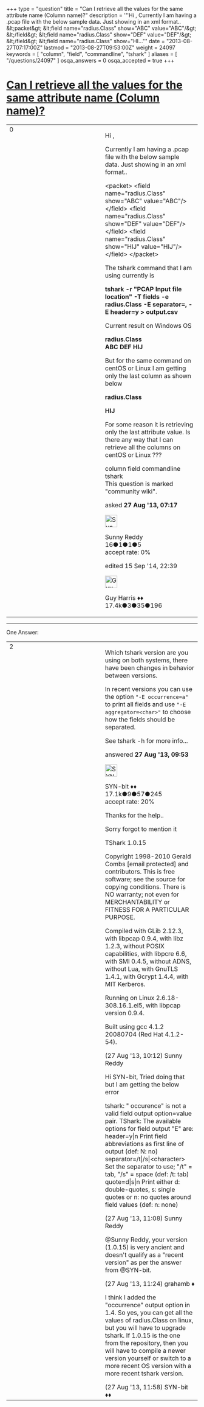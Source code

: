+++
type = "question"
title = "Can I retrieve all the values for the same attribute name (Column name)?"
description = '''Hi ,  Currently I am having a .pcap file with the below sample data. Just showing in an xml format.. &amp;lt;packet&amp;gt; &amp;lt;field name=&quot;radius.Class&quot; show=&quot;ABC&quot; value=&quot;ABC&quot;/&amp;gt; &amp;lt;/field&amp;gt; &amp;lt;field name=&quot;radius.Class&quot; show=&quot;DEF&quot; value=&quot;DEF&quot;/&amp;gt; &amp;lt;/field&amp;gt; &amp;lt;field name=&quot;radius.Class&quot; show=&quot;HI...'''
date = "2013-08-27T07:17:00Z"
lastmod = "2013-08-27T09:53:00Z"
weight = 24097
keywords = [ "column", "field", "commandline", "tshark" ]
aliases = [ "/questions/24097" ]
osqa_answers = 0
osqa_accepted = true
+++

<div class="headNormal">

# [Can I retrieve all the values for the same attribute name (Column name)?](/questions/24097/can-i-retrieve-all-the-values-for-the-same-attribute-name-column-name)

</div>

<div id="main-body">

<div id="askform">

<table id="question-table" style="width:100%;"><colgroup><col style="width: 50%" /><col style="width: 50%" /></colgroup><tbody><tr class="odd"><td style="width: 30px; vertical-align: top"><div class="vote-buttons"><div id="post-24097-score" class="post-score" title="current number of votes">0</div><div id="favorite-count" class="favorite-count"></div></div></td><td><div id="item-right"><div class="question-body"><p>Hi ,</p><p>Currently I am having a .pcap file with the below sample data. Just showing in an xml format..</p>&lt;packet&gt; &lt;field name="radius.Class" show="ABC" value="ABC"/&gt; &lt;/field&gt; &lt;field name="radius.Class" show="DEF" value="DEF"/&gt; &lt;/field&gt; &lt;field name="radius.Class" show="HIJ" value="HIJ"/&gt; &lt;/field&gt; &lt;/packet&gt;<p>The tshark command that I am using currently is</p><p><strong>tshark -r "PCAP Input file location" -T fields -e radius.Class -E separator=, -E header=y &gt; output.csv</strong></p><p>Current result on Windows OS</p><p><strong>radius.Class<br />
ABC DEF HIJ</strong></p><p>But for the same command on centOS or Linux I am getting only the last column as shown below</p><p><strong>radius.Class</strong></p><p><strong>HIJ</strong></p><p>For some reason it is retrieving only the last attribute value. Is there any way that I can retrieve all the columns on centOS or Linux ???</p></div><div id="question-tags" class="tags-container tags">column field commandline tshark</div><div id="question-controls" class="post-controls"><div class="community-wiki">This question is marked "community wiki".</div></div><div class="post-update-info-container"><div class="post-update-info post-update-info-user"><p>asked <strong>27 Aug '13, 07:17</strong></p><img src="https://secure.gravatar.com/avatar/a65ec1a7a48d2fc43b453bc6175bed34?s=32&amp;d=identicon&amp;r=g" class="gravatar" width="32" height="32" alt="Sunny%20Reddy&#39;s gravatar image" /><p>Sunny Reddy<br />
<span class="score" title="16 reputation points">16</span><span title="1 badges"><span class="badge1">●</span><span class="badgecount">1</span></span><span title="1 badges"><span class="silver">●</span><span class="badgecount">1</span></span><span title="5 badges"><span class="bronze">●</span><span class="badgecount">5</span></span><br />
<span class="accept_rate" title="Rate of the user&#39;s accepted answers">accept rate:</span> <span title="Sunny Reddy has no accepted answers">0%</span> </br></p></div><div class="post-update-info post-update-info-edited"><p>edited 15 Sep '14, 22:39</p><img src="https://secure.gravatar.com/avatar/f93de7000747ab5efb5acd3034b2ebd7?s=32&amp;d=identicon&amp;r=g" class="gravatar" width="32" height="32" alt="Guy%20Harris&#39;s gravatar image" /><p>Guy Harris ♦♦<br />
<span class="score" title="17443 reputation points"><span>17.4k</span></span><span title="3 badges"><span class="badge1">●</span><span class="badgecount">3</span></span><span title="35 badges"><span class="silver">●</span><span class="badgecount">35</span></span><span title="196 badges"><span class="bronze">●</span><span class="badgecount">196</span></span></p></div></div><div id="comments-container-24097" class="comments-container"></div><div id="comment-tools-24097" class="comment-tools"></div><div class="clear"></div><div id="comment-24097-form-container" class="comment-form-container"></div><div class="clear"></div></div></td></tr></tbody></table>

------------------------------------------------------------------------

<div class="tabBar">

<span id="sort-top"></span>

<div class="headQuestions">

One Answer:

</div>

</div>

<span id="24103"></span>

<div id="answer-container-24103" class="answer accepted-answer">

<table style="width:100%;"><colgroup><col style="width: 50%" /><col style="width: 50%" /></colgroup><tbody><tr class="odd"><td style="width: 30px; vertical-align: top"><div class="vote-buttons"><div id="post-24103-score" class="post-score" title="current number of votes">2</div></div></td><td><div class="item-right"><div class="answer-body"><p>Which tshark version are you using on both systems, there have been changes in behavior between versions.</p><p>In recent versions you can use the option <code>"-E occurrence=a"</code> to print all fields and use <code>"-E aggregator=&lt;char&gt;"</code> to choose how the fields should be separated.</p><p>See tshark -h for more info...</p></div><div class="answer-controls post-controls"></div><div class="post-update-info-container"><div class="post-update-info post-update-info-user"><p>answered <strong>27 Aug '13, 09:53</strong></p><img src="https://secure.gravatar.com/avatar/7901a94d8fdd1f9f47cda9a32fcfa177?s=32&amp;d=identicon&amp;r=g" class="gravatar" width="32" height="32" alt="SYN-bit&#39;s gravatar image" /><p>SYN-bit ♦♦<br />
<span class="score" title="17094 reputation points"><span>17.1k</span></span><span title="9 badges"><span class="badge1">●</span><span class="badgecount">9</span></span><span title="57 badges"><span class="silver">●</span><span class="badgecount">57</span></span><span title="245 badges"><span class="bronze">●</span><span class="badgecount">245</span></span><br />
<span class="accept_rate" title="Rate of the user&#39;s accepted answers">accept rate:</span> <span title="SYN-bit has 174 accepted answers">20%</span></p></div></div><div id="comments-container-24103" class="comments-container"><span id="24108"></span><div id="comment-24108" class="comment"><div id="post-24108-score" class="comment-score"></div><div class="comment-text"><p>Thanks for the help..</p><p>Sorry forgot to mention it</p><p>TShark 1.0.15</p><p>Copyright 1998-2010 Gerald Combs [email protected] and contributors. This is free software; see the source for copying conditions. There is NO warranty; not even for MERCHANTABILITY or FITNESS FOR A PARTICULAR PURPOSE.</p><p>Compiled with GLib 2.12.3, with libpcap 0.9.4, with libz 1.2.3, without POSIX capabilities, with libpcre 6.6, with SMI 0.4.5, without ADNS, without Lua, with GnuTLS 1.4.1, with Gcrypt 1.4.4, with MIT Kerberos.</p><p>Running on Linux 2.6.18-308.16.1.el5, with libpcap version 0.9.4.</p><p>Built using gcc 4.1.2 20080704 (Red Hat 4.1.2-54).</p></div><div id="comment-24108-info" class="comment-info"><span class="comment-age">(27 Aug '13, 10:12)</span> Sunny Reddy</div></div><span id="24111"></span><div id="comment-24111" class="comment"><div id="post-24111-score" class="comment-score"></div><div class="comment-text"><p>Hi SYN-bit, Tried doing that but I am getting the below error</p><p>tshark: " occurence" is not a valid field output option=value pair. TShark: The available options for field output "E" are: header=y|n Print field abbreviations as first line of output (def: N: no) separator=/t|/s|&lt;character&gt; Set the separator to use; "/t" = tab, "/s" = space (def: /t: tab) quote=d|s|n Print either d: double-quotes, s: single quotes or n: no quotes around field values (def: n: none)</p></div><div id="comment-24111-info" class="comment-info"><span class="comment-age">(27 Aug '13, 11:08)</span> Sunny Reddy</div></div><span id="24112"></span><div id="comment-24112" class="comment"><div id="post-24112-score" class="comment-score"></div><div class="comment-text"><p>@Sunny Reddy, your version (1.0.15) is very ancient and doesn't qualify as a "recent version" as per the answer from @SYN-bit.</p></div><div id="comment-24112-info" class="comment-info"><span class="comment-age">(27 Aug '13, 11:24)</span> grahamb ♦</div></div><span id="24113"></span><div id="comment-24113" class="comment"><div id="post-24113-score" class="comment-score"></div><div class="comment-text"><p>I think I added the "occurrence" output option in 1.4. So yes, you can get all the values of radius.Class on linux, but you will have to upgrade tshark. If 1.0.15 is the one from the repository, then you will have to compile a newer version yourself or switch to a more recent OS version with a more recent tshark version.</p></div><div id="comment-24113-info" class="comment-info"><span class="comment-age">(27 Aug '13, 11:58)</span> SYN-bit ♦♦</div></div></div><div id="comment-tools-24103" class="comment-tools"></div><div class="clear"></div><div id="comment-24103-form-container" class="comment-form-container"></div><div class="clear"></div></div></td></tr></tbody></table>

</div>

<div class="paginator-container-left">

</div>

</div>

</div>

